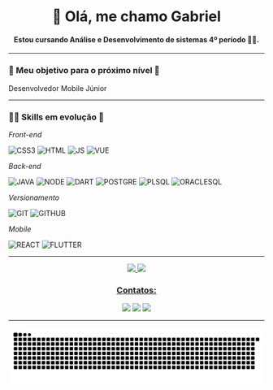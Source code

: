 <h1 align="center">👋 Olá, me chamo Gabriel</h1>

<h4 align="center">Estou  cursando Análise e Desenvolvimento de sistemas 4º período 👨‍💻.</h4>

---

### 🎯 Meu objetivo para o próximo nível 🎯

Desenvolvedor Mobile Júnior

---

### 👨‍💻 Skills em evolução 🚀

*Front-end*

<img src="https://img.icons8.com/color/48/000000/css3.png" alt="CSS3" heigth="30" width="30" title="CSS3"></img>
<img src="https://img.icons8.com/color/48/000000/html-5--v1.png" alt="HTML" heigth="30" width="30" title="HTML"></img>
<img src="https://img.icons8.com/color/48/000000/javascript--v1.png" alt="JS" heigth="30" width="30" title="JS"></img>
<img src="https://img.icons8.com/color/48/000000/vue-js.png" alt="VUE" heigth="30" width="30" title="VUE"></img>

*Back-end*

<img src="https://img.icons8.com/color/48/000000/java-coffee-cup-logo--v1.png" alt="JAVA" heigth="30" width="30" title="JAVA"></img>
<img src="https://img.icons8.com/color/48/000000/nodejs.png" alt="NODE" heigth="30" width="30" title="NODE"></img>
<img src="https://img.icons8.com/color/48/000000/dart.png" alt="DART" heigth="30" width="30" title="DART"></img>
<img src="https://img.icons8.com/color/48/000000/postgreesql.png" alt="POSTGRE" heigth="30" width="30" title="POSTGRE"></img>
<img src="http://www.dbamaker.com.br/files//course/36e5898eda.png" alt="PLSQL" heigth="30" width="30" title="PLSQL"></img>
<img src="https://img.icons8.com/color/48/000000/oracle-logo.png" alt="ORACLESQL" heigth="30" width="30" title="ORACLESQL"></img>

*Versionamento*

<img src="https://img.icons8.com/color/48/000000/git.png" alt="GIT" heigth="30" width="30" title="GIT"></img>
<img src="https://img.icons8.com/plasticine/100/000000/github.png" alt="GITHUB" heigth="30" width="30" title="GITHUB"></img>

*Mobile*

<img src="https://img.icons8.com/color/48/000000/react-native.png" alt="REACT" heigth="30" width="30" title="REACT"></img>
<img src="https://img.icons8.com/color/48/000000/flutter.png" alt="FLUTTER" heigth="30" width="30" title="FLUTTER"></img>

---

<div align="center">
  <a href="https://github.com/bilson15">
  <img height="180em" src="https://github-readme-stats.vercel.app/api?username=bilson15&show_icons=true&theme=github_dark"/>
  <img height="180em" src="https://github-readme-stats.vercel.app/api/top-langs/?username=bilson15&layout=compact&langs_count=7&theme=github_dark"/>
</div>



<h3 align="center">Contatos:</h3>
<div align="center">
  <a href="https://www.instagram.com/gabriel.bilson" target="_blank"><img src="https://img.shields.io/badge/-Instagram-%23515bd4?style=for-the-badge&logo=instagram&logoColor=white" target="_blank"></a>
  <a href = "mailto:gabrielfelipe.bil@gmail.com"><img src="https://img.shields.io/badge/-Gmail-%23333?style=for-the-badge&logo=gmail&logoColor=white" target="_blank"></a>
  <a href="https://www.linkedin.com/in/gabriel-felipe-1232b31b5" target="_blank"><img src="https://img.shields.io/badge/-LinkedIn-%230077B5?style=for-the-badge&logo=linkedin&logoColor=white" target="_blank"></a>
</div>
  
 ---
  
![Snake animation](https://github.com/bilson15/bilson15/blob/output/github-contribution-grid-snake.svg)
